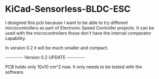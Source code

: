 # KiCad-Sensorless-BLDC-ESC

I designed this pcb because I want to be able to try different microcontrollers as part of Electronic Speed Controller projects. It can be used with the microcontrollers those don't have the internal comparator capability.

In version 0.2 it will be much smaller and compact.

--------- Version 0.2 UPDATE ---------

PCB holds only 10x10 cm^2 now. It only needs to be tested with the software.
